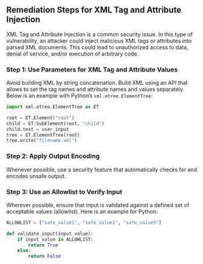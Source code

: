 

## Remediation Steps for XML Tag and Attribute Injection

XML Tag and Attribute Injection is a common security issue. In this type of vulnerability, an attacker could inject malicious XML tags or attributes into parsed XML documents. This could lead to unauthorized access to data, denial of service, and/or execution of arbitrary code. 

### Step 1: Use Parameters for XML Tag and Attribute Values
Avoid building XML by string concatenation. Build XML using an API that allows to set the tag names and attribute names and values separately. Below is an example with Python’s `xml.etree.ElementTree`:

```python
import xml.etree.ElementTree as ET

root = ET.Element("root")
child = ET.SubElement(root, "child")
child.text = user_input
tree = ET.ElementTree(root)
tree.write("filename.xml")
```

### Step 2: Apply Output Encoding
Whenever possible, use a security feature that automatically checks for and encodes unsafe output.  

### Step 3: Use an Allowlist to Verify Input
Wherever possible, ensure that input is validated against a defined set of acceptable values (allowlist). Here is an example for Python:

```python
ALLOWLIST = ["safe_value1", "safe_value2", "safe_value3"]

def validate_input(input_value):
    if input_value in ALLOWLIST:
        return True
    else:
        return False
``` 